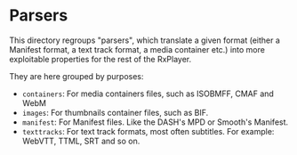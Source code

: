 # Parsers

This directory regroups "parsers", which translate a given format (either a Manifest
format, a text track format, a media container etc.) into more exploitable properties for
the rest of the RxPlayer.

They are here grouped by purposes:

- `containers`: For media containers files, such as ISOBMFF, CMAF and WebM
- `images`: For thumbnails container files, such as BIF.
- `manifest`: For Manifest files. Like the DASH's MPD or Smooth's Manifest.
- `texttracks`: For text track formats, most often subtitles. For example: WebVTT, TTML,
  SRT and so on.
